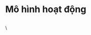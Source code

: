 # Mô hình hoạt động

<figure><img src="https://docs.vngcloud.vn/download/attachments/64553850/overview-ALB.drawio.png?version=1&#x26;modificationDate=1694397663000&#x26;api=v2" alt=""><figcaption></figcaption></figure>

\
